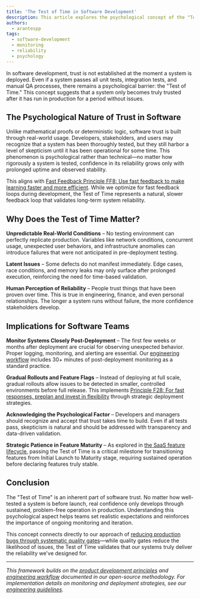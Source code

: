 ```yaml
---
title: 'The Test of Time in Software Development'
description: This article explores the psychological concept of the "Test of Time" in software development—how trust in a system is only fully established after it has been running in production for a while. It discusses why this phenomenon occurs, its implications for software teams, and best practices for ensuring long-term reliability.
authors:
  - arantespp
tags:
  - software-development
  - monitoring
  - reliability
  - psychology
---
```


In software development, trust is not established at the moment a system is deployed. Even if a system passes all unit tests, integration tests, and manual QA processes, there remains a psychological barrier: the "Test of Time." This concept suggests that a system only becomes truly trusted after it has run in production for a period without issues.

<!-- truncate -->

## The Psychological Nature of Trust in Software

Unlike mathematical proofs or deterministic logic, software trust is built through real-world usage. Developers, stakeholders, and users may recognize that a system has been thoroughly tested, but they still harbor a level of skepticism until it has been operational for some time. This phenomenon is psychological rather than technical—no matter how rigorously a system is tested, confidence in its reliability grows only with prolonged uptime and observed stability.

This aligns with [Fast Feedback Principle FF8: Use fast feedback to make learning faster and more efficient](/docs/product/product-development/principles#ff8-the-fast-learning-principle-use-fast-feedback-to-make-learning-faster-and-more-efficient). While we optimize for fast feedback loops during development, the Test of Time represents a natural, slower feedback loop that validates long-term system reliability.

## Why Does the Test of Time Matter?

**Unpredictable Real-World Conditions** – No testing environment can perfectly replicate production. Variables like network conditions, concurrent usage, unexpected user behaviors, and infrastructure anomalies can introduce failures that were not anticipated in pre-deployment testing.

**Latent Issues** – Some defects do not manifest immediately. Edge cases, race conditions, and memory leaks may only surface after prolonged execution, reinforcing the need for time-based validation.

**Human Perception of Reliability** – People trust things that have been proven over time. This is true in engineering, finance, and even personal relationships. The longer a system runs without failure, the more confidence stakeholders develop.

## Implications for Software Teams

**Monitor Systems Closely Post-Deployment** – The first few weeks or months after deployment are crucial for observing unexpected behavior. Proper logging, monitoring, and alerting are essential. Our [engineering workflow](/docs/engineering/workflow) includes 30+ minutes of post-deployment monitoring as a standard practice.

**Gradual Rollouts and Feature Flags** – Instead of deploying at full scale, gradual rollouts allow issues to be detected in smaller, controlled environments before full release. This implements [Principle F28: For fast responses, preplan and invest in flexibility](/docs/product/product-development/principles#f28-the-principle-of-preplanned-flexibility-for-fast-responses-preplan-and-invest-in-flexibility) through strategic deployment strategies.

**Acknowledging the Psychological Factor** – Developers and managers should recognize and accept that trust takes time to build. Even if all tests pass, skepticism is natural and should be addressed with transparency and data-driven validation.

**Strategic Patience in Feature Maturity** – As explored in [the SaaS feature lifecycle](/blog/2025/07/09/the-lifecycle-of-a-saas-feature-from-idea-to-sunset), passing the Test of Time is a critical milestone for transitioning features from Initial Launch to Maturity stage, requiring sustained operation before declaring features truly stable.

## Conclusion

The "Test of Time" is an inherent part of software trust. No matter how well-tested a system is before launch, real confidence only develops through sustained, problem-free operation in production. Understanding this psychological aspect helps teams set realistic expectations and reinforces the importance of ongoing monitoring and iteration.

This concept connects directly to our approach of [reducing production bugs through systematic quality gates](/blog/2025/06/30/systematic-approach-to-reducing-production-bugs-in-agile-workflows)—while quality gates reduce the likelihood of issues, the Test of Time validates that our systems truly deliver the reliability we've designed for.

---

_This framework builds on the [product development principles](/docs/product/product-development/principles) and [engineering workflow](/docs/engineering/workflow) documented in our open-source methodology. For implementation details on monitoring and deployment strategies, see our [engineering guidelines](/docs/engineering/guidelines)._
